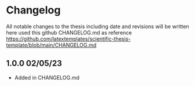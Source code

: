 # Changelog
All notable changes to the thesis including date and revisions will be written here used this github CHANGELOG.md as reference
https://github.com/latextemplates/scientific-thesis-template/blob/main/CHANGELOG.md


## 1.0.0 02/05/23
- Added in CHANGELOG.md

